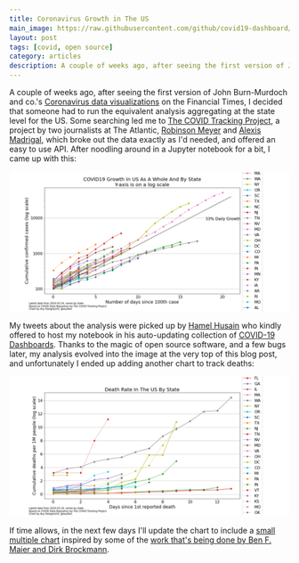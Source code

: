 ```yaml
---
title: Coronavirus Growth in The US
main_image: https://raw.githubusercontent.com/github/covid19-dashboard/master/images/covid-growth-states.png
layout: post
tags: [covid, open source]
category: articles
description: A couple of weeks ago, after seeing the first version of John Burn-Murdoch and co.'s [Coronavirus data visualizations](https://www.ft.com/coronavirus-latest) on the Financial Times, I decided that someone had to run the equivalent analysis aggregating at the state level for the US. Some searching led me to [The COVID Tracking Project](https://covidtracking.com/), a project by two journalists at The Atlantic, [Robinson Meyer](https://twitter.com/yayitsrob/) and [Alexis Madrigal](https://twitter.com/alexismadrigal/), which broke out the data exactly as I'd needed, and offered an easy to use API. After noodling around in a Jupyter notebook for a bit, I came up with this
---
```


A couple of weeks ago, after seeing the first version of John Burn-Murdoch and co.'s [Coronavirus data visualizations](https://www.ft.com/coronavirus-latest) on the Financial Times, I decided that someone had to run the equivalent analysis aggregating at the state level for the US. Some searching led me to [The COVID Tracking Project](https://covidtracking.com/), a project by two journalists at The Atlantic, [Robinson Meyer](https://twitter.com/yayitsrob/) and [Alexis Madrigal](https://twitter.com/alexismadrigal/), which broke out the data exactly as I'd needed, and offered an easy to use API. After noodling around in a Jupyter notebook for a bit, I came up with this:

![Original COVID19 growth chart](https://raw.githubusercontent.com/github/covid19-dashboard/00569f336f8f463001ea4686e6125977da639880/images/covid-growth-states.png "Original COVID19 growth chart")

My tweets about the analysis were picked up by [Hamel Husain](https://twitter.com/HamelHusain) who kindly offered to host my notebook in his auto-updating collection of [COVID-19 Dashboards](https://covid19dashboards.com). Thanks to the magic of open source software, and a few bugs later, my analysis evolved into the image at the very top of this blog post, and unfortunately I ended up adding another chart to track deaths:

![COVID19 deaths growth chart](https://raw.githubusercontent.com/github/covid19-dashboard/master/images/covid-death-rate-states.png "COVID19 deaths growth chart")

If time allows, in the next few days I'll update the chart to include a [small multiple chart](https://en.wikipedia.org/wiki/Small_multiple) inspired by some of the [work that's being done by Ben F. Maier and Dirk Brockmann](rocs.hu-berlin.de/corona/).

